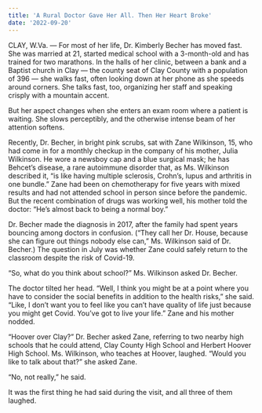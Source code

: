 ```yaml
---
title: 'A Rural Doctor Gave Her All. Then Her Heart Broke'
date: '2022-09-20'
---
```


CLAY, W.Va. — For most of her life, Dr. Kimberly Becher has moved fast. She was married at 21, started medical school with a 3-month-old and has trained for two marathons. In the halls of her clinic, between a bank and a Baptist church in Clay — the county seat of Clay County with a population of 396 — she walks fast, often looking down at her phone as she speeds around corners. She talks fast, too, organizing her staff and speaking crisply with a mountain accent.

But her aspect changes when she enters an exam room where a patient is waiting. She slows perceptibly, and the otherwise intense beam of her attention softens.

Recently, Dr. Becher, in bright pink scrubs, sat with Zane Wilkinson, 15, who had come in for a monthly checkup in the company of his mother, Julia Wilkinson. He wore a newsboy cap and a blue surgical mask; he has Behcet’s disease, a rare autoimmune disorder that, as Ms. Wilkinson described it, “is like having multiple sclerosis, Crohn’s, lupus and arthritis in one bundle.” Zane had been on chemotherapy for five years with mixed results and had not attended school in person since before the pandemic. But the recent combination of drugs was working well, his mother told the doctor: “He’s almost back to being a normal boy.”

Dr. Becher made the diagnosis in 2017, after the family had spent years bouncing among doctors in confusion. (“They call her Dr. House, because she can figure out things nobody else can,” Ms. Wilkinson said of Dr. Becher.) The question in July was whether Zane could safely return to the classroom despite the risk of Covid-19.

“So, what do you think about school?” Ms. Wilkinson asked Dr. Becher.

The doctor tilted her head. “Well, I think you might be at a point where you have to consider the social benefits in addition to the health risks,” she said. “Like, I don’t want you to feel like you can’t have quality of life just because you might get Covid. You’ve got to live your life.” Zane and his mother nodded.

“Hoover over Clay?” Dr. Becher asked Zane, referring to two nearby high schools that he could attend, Clay County High School and Herbert Hoover High School. Ms. Wilkinson, who teaches at Hoover, laughed. “Would you like to talk about that?” she asked Zane.

“No, not really,” he said.

It was the first thing he had said during the visit, and all three of them laughed.

